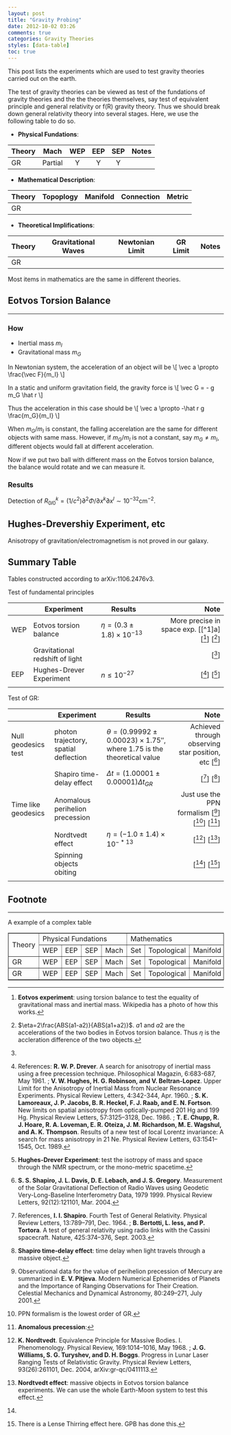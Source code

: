 ```yaml
---
layout: post
title: "Gravity Probing"
date: 2012-10-02 03:26
comments: true
categories: Gravity Theories 
styles: [data-table]
toc: true
---
```


This post lists the experiments which are used to test gravity theories carried out on the earth.

<!-- more -->


The test of gravity theories can be viewed as test of the fundations of gravity theories and the the theories themselves, say test of equivalent principle and general relativity or f(R) gravity theory. Thus we should break down general relativity theory into several stages. Here, we use the following table to do so.


* **Physical Fundations**:

| Theory |  Mach | WEP  |  EEP  |  SEP | Notes  |
|:------ |:-----:|:------:|:------:|:------:|:------| 
| GR | Partial |  Y |  Y |  Y |   |



* **Mathematical Description**:

| Theory |Topoplogy | Manifold | Connection | Metric | 
|:----|:------:|:------:|:-----:|:------:|
|  GR |     |          |        |       |



* **Theoretical Implifications**:

| Theory | Gravitational Waves | Newtonian Limit |  GR Limit | Notes | 
|:----|:------:|:------:|:-----:|:------:|
| GR |    |   |


Most items in mathematics are the same in different theories.




## Eotvos Torsion Balance
-----

### How

* Inertial mass $m_I$
* Gravitational mass $m_G$

In Newtonian system, the acceleration of an object will be
\\[ \vec a \propto \frac{\vec F}{m_I} \\]

In a static and uniform gravitation field, the gravity force is
\\[ \vec G = - g m_G \hat r \\]

Thus the acceleration in this case should be
\\[ \vec a \propto -\hat r g \frac{m_G}{m_I} \\]

When $m_G/m_I$ is constant, the falling accerelation are the same for different objects with same mass. However, if $m_G/m_I$ is not a constant, say $m_G\ne m_I$, different objects would fall at different acceleration.

Now if we put two ball with different mass on the Eotvos torsion balance, the balance would rotate and we can measure it.

### Results

Detection of $R^k_{0l0}=(1/c^2)\partial^2\Phi/\partial x^k\partial x^l \sim 10^{-32} \text{cm}^{-2}$.



## Hughes-Drevershiy Experiment, etc

Anisotropy of gravitation/electromagnetism is not proved in our galaxy.




## Summary Table

Tables constructed according to arXiv:1106.2476v3.


Test of fundamental principles

|  |  Experiment   | Results | Note |
| ------ | ------ | ------ | -----: |
| WEP | Eotvos torsion balance |    $\eta = (0.3 \pm 1.8) \times 10^{-13}$    |   More precise in space exp.  [[^1]a] [[^1b]] [[^1c]] |
|  |  Gravitational redshift of light  |     |  [[^2]]  |
| EEP | Hughes-Drever Experiment |  $n \le 10^{-27}$   |  [[^3a]] [[^3b]]  |
|  |     |       |    |


Test of GR:

|  |  Experiment   | Results | Note |
| ------ | ------ | ------ | -----: |
| Null geodesics test |  photon trajectory, spatial deflection   |  $\theta = (0.99992\pm 0.00023)\times 1.75''$, where 1.75 is the theoretical value     |  Achieved through observing star position, etc [[^4]]  |
|   |  Shapiro time-delay effect  |  $\Delta t = (1.00001\pm 0.00001)\Delta t_{GR}$   |  [[^5a]] [[^5b]]  |
| Time like geodesics |  Anomalous perihelion precession  |     |    Just use the PPN formalism   [[^6a]] [[^6b]] [[^6c]] |
|   | Nordtvedt effect |  $\eta = (-1.0 \pm 1.4) \times 10^{-*13}$ | [[^7a]] [[^7b]]  |
|    | Spinning objects obiting  |                |  [[^8a]] [[^8b]]        |
|    |                    |                 |                      |



## Footnote


[^1a]: arXiv:0712.0607

[^1b]: **Eotvos experiment**: using torsion balance to test the equality of gravitational mass and inertial mass. Wikipedia has a photo of how this works. 

[^1c]: $\eta=2\frac{ABS(a1-a2)}{ABS(a1+a2)}$. $a1$ and $a2$ are the accelerations of the two bodies in Eotvos torsion balance. Thus $\eta$ is the accleration difference of the two objects.

[^2]: 

[^3a]: References: **R. W. P. Drever**. A search for anisotropy of inertial mass using a free precession technique. Philosophical Magazin, 6:683-687, May 1961.  ;   **V. W. Hughes, H. G. Robinson, and V. Beltran-Lopez**. Upper Limit for the Anisotropy of Inertial Mass from Nuclear Resonance Experiments. Physical Review Letters, 4:342-344, Apr. 1960.    ;   **S. K. Lamoreaux, J. P. Jacobs, B. R. Heckel, F. J. Raab, and E. N. Fortson**. New limits on spatial anisotropy from optically-pumped 201 Hg and 199 Hg. Physical Review Letters, 57:3125–3128, Dec. 1986.    ;     **T. E. Chupp, R. J. Hoare, R. A. Loveman, E. R. Oteiza, J. M. Richardson, M. E. Wagshul, and A. K. Thompson**. Results of a new test of local Lorentz invariance: A search for mass anisotropy in 21 Ne. Physical Review Letters, 63:1541–1545, Oct. 1989.

[^3b]: **Hughes-Drever Experiment**: test the isotropy of mass and space through the NMR spectrum, or the mono-metric spacetime.

[^3c]: **n**: four momentum of the test particle  is $p_\mu = \frac{m g_{\mu\nu}u^\nu}{\sqrt{-g_{\alpha\beta}u^\alpha u^\beta}} + \frac{ n h_{\mu\nu}u^\nu }{ -h_{\alpha\beta} u^\alpha u^\beta }$. Thus $n$ is the effect of another metric.

[^4]: **S. S. Shapiro, J. L. Davis, D. E. Lebach, and J. S. Gregory**. Measurement of the Solar Gravitational Deflection of Radio Waves using Geodetic Very-Long-Baseline Interferometry Data, 1979 1999. Physical Review Letters, 92(12):121101, Mar. 2004.


[^5a]: References, **I. I. Shapiro**. Fourth Test of General Relativity. Physical Review Letters, 13:789–791, Dec. 1964.   ;   **B. Bertotti, L. Iess, and P. Tortora**. A test of general relativity using radio links with the Cassini spacecraft. Nature, 425:374–376, Sept. 2003.

[^5b]:  **Shapiro time-delay effect**: time delay when light travels through a massive object.

[^6a]:  Observational data for the value of perihelion precession of Mercury are summarized in **E. V. Pitjeva**. Modern Numerical Ephemerides of Planets and the Importance of Ranging Observations for Their Creation. Celestial Mechanics and Dynamical Astronomy, 80:249–271, July 2001. 

[^6b]: PPN formalism is the lowest order of GR.

[^6c]: **Anomalous precession**:

[^7a]:  **K. Nordtvedt**. Equivalence Principle for Massive Bodies. I. Phenomenology. Physical Review, 169:1014–1016, May 1968.   ;  **J. G. Williams, S. G. Turyshev, and D. H. Boggs**. Progress in Lunar Laser Ranging Tests of Relativistic Gravity. Physical Review Letters, 93(26):261101, Dec. 2004, arXiv:gr-qc/0411113.

[^7b]: **Nordtvedt effect**: massive objects in Eotvos torsion balance experiments. We can use the whole Earth-Moon system to test this effect.

[^8a]: 

[^8b]: There is a Lense Thirring effect here. GPB has done this.









------

A example of a complex table


<table border="1">

<tr>
<td rowspan="2">Theory</td>
<td colspan="4">Physical Fundations</td>
<td colspan="5">Mathematics</td>
<td>Notes</td>
</tr>

<!-- Second row -->

<tr>
<td>WEP</td>
<td>EEP</td>
<td>SEP</td>
<td>Mach</td>
<td>Set</td>
<td>Topological</td>
<td>Manifold</td>
<td>Connection</td>
<td>Metric</td>
<td></td>
</tr>

<!-- Second row -->

<tr>
<td>GR</td>
<td>WEP</td>
<td>EEP</td>
<td>SEP</td>
<td>Mach</td>
<td>Set</td>
<td>Topological</td>
<td>Manifold</td>
<td>Connection</td>
<td>Metric</td>
<td></td>
</tr>


<!-- Third row -->

<tr>
<td>GR</td>
<td>WEP</td>
<td>EEP</td>
<td>SEP</td>
<td>Mach</td>
<td>Set</td>
<td>Topological</td>
<td>Manifold</td>
<td>Connection</td>
<td>Metric</td>
<td></td>
</tr>


</table>
